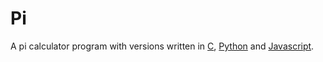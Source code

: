 # Pi

A pi calculator program with versions written in <a href="./src/pi.c">C</a>, <a href="./src/pi.py">Python</a> and <a href="./src/pi.js">Javascript</a>.
